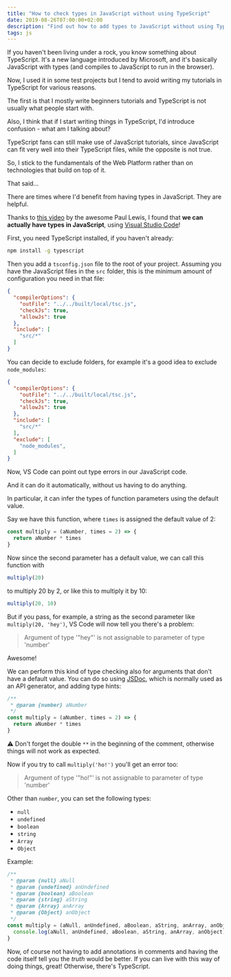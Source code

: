 ```yaml
---
title: "How to check types in JavaScript without using TypeScript"
date: 2019-08-26T07:00:00+02:00
description: "Find out how to add types to JavaScript without using TypeScript"
tags: js
---
```


If you haven't been living under a rock, you know something about TypeScript. It's a new language introduced by Microsoft, and it's basically JavaScript with types (and compiles to JavaScript to run in the browser).

Now, I used it in some test projects but I tend to avoid writing my tutorials in TypeScript for various reasons.

The first is that I mostly write beginners tutorials and TypeScript is not usually what people start with.

Also, I think that if I start writing things in TypeScript, I'd introduce confusion - what am I talking about?

TypeScript fans can still make use of JavaScript tutorials, since JavaScript can fit very well into their TypeScript files, while the opposite is not true.

So, I stick to the fundamentals of the Web Platform rather than on technologies that build on top of it.

That said...

There are times where I'd benefit from having types in JavaScript. They are helpful.

Thanks to [this video](https://www.youtube.com/watch?v=YHvqbeh_n9U) by the awesome Paul Lewis, I found that **we can actually have types in JavaScript**, using [Visual Studio Code](/vscode/)!

First, you need TypeScript installed, if you haven't already:

```sh
npm install -g typescript
```

Then you add a `tsconfig.json` file to the root of your project. Assuming you have the JavaScript files in the `src` folder, this is the minimum amount of configuration you need in that file:

```json
{
  "compilerOptions": {
    "outFile": "../../built/local/tsc.js",
    "checkJs": true,
    "allowJs": true
  },
  "include": [
    "src/*"
  ]
}
```

You can decide to exclude folders, for example it's a good idea to exclude `node_modules`:

```json
{
  "compilerOptions": {
    "outFile": "../../built/local/tsc.js",
    "checkJs": true,
    "allowJs": true
  },
  "include": [
    "src/*"
  ],
  "exclude": [
    "node_modules",
  ]
}
```

Now, VS Code can point out type errors in our JavaScript code.

And it can do it automatically, without us having to do anything.

In particular, it can infer the types of function parameters using the default value.

Say we have this function, where `times` is assigned the default value of 2:

```js
const multiply = (aNumber, times = 2) => {
  return aNumber * times
}
```

Now since the second parameter has a default value, we can call this function with

```js
multiply(20)
```

to multiply 20 by 2, or like this to multiply it by 10:

```js
multiply(20, 10)
```

But if you pass, for example, a string as the second parameter like `multiply(20, 'hey')`, VS Code will now tell you there's a problem:

> Argument of type '"hey"' is not assignable to parameter of type 'number'

Awesome!

We can perform this kind of type checking also for arguments that don't have a default value. You can do so using [JSDoc](https://github.com/jsdoc/jsdoc), which is normally used as an API generator, and adding type hints:

```js
/**
 * @param {number} aNumber
 */
const multiply = (aNumber, times = 2) => {
  return aNumber * times
}
```

⚠️ Don't forget the double `**` in the beginning of the comment, otherwise things will not work as expected.

Now if you try to call `multiply('ho!')` you'll get an error too:

> Argument of type '"ho!"' is not assignable to parameter of type 'number'

Other than `number`, you can set the following types:

* `null`
* `undefined`
* `boolean`
* `string`
* `Array`
* `Object`

Example:

```js
/**
 * @param {null} aNull
 * @param {undefined} anUndefined
 * @param {boolean} aBoolean
 * @param {string} aString
 * @param {Array} anArray
 * @param {Object} anObject
 */
const multiply = (aNull, anUndefined, aBoolean, aString, anArray, anObject) => {
  console.log(aNull, anUndefined, aBoolean, aString, anArray, anObject)
}
```

Now, of course not having to add annotations in comments and having the code itself tell you the *truth* would be better. If you can live with this way of doing things, great! Otherwise, there's TypeScript.

